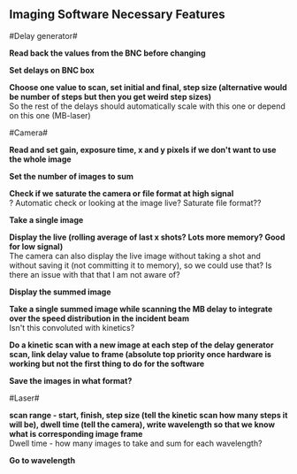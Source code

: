 Imaging Software Necessary Features
-----------------------------------

#Delay generator#

**Read back the values from the BNC before changing**

**Set delays on BNC box**

**Choose one value to scan, set initial and final, step size (alternative would be number of steps but then you get weird step sizes)**  
So the rest of the delays should automatically scale with this one or depend on this one (MB-laser)


#Camera#

**Read and set gain, exposure time, x and y pixels if we don't want to use the whole image**

**Set the number of images to sum**

**Check if we saturate the camera or file format at high signal**  
? Automatic check or looking at the image live? Saturate file format??

**Take a single image**

**Display the live (rolling average of last x shots? Lots more memory? Good for low signal)**  
The camera can also display the live image without taking a shot and without saving it (not committing it to memory), so we could use that? Is there an issue with that that I am not aware of?

**Display the summed image**

**Take a single summed image while scanning the MB delay to integrate over the speed distribution in the incident beam**  
Isn't this convoluted with kinetics? 

**Do a kinetic scan with a new image at each step of the delay generator scan, link delay value to frame (absolute top priority once hardware is working but not the first thing to do for the software**

**Save the images in what format?**


#Laser#

**scan range - start, finish, step size (tell the kinetic scan how many steps it will be), dwell time (tell the camera), write wavelength so that we know what is corresponding image frame**  
Dwell time - how many images to take and sum for each wavelength?

**Go to wavelength**
 
